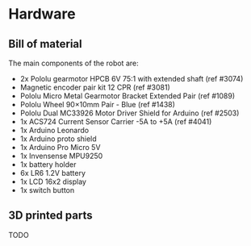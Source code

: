 # Hardware

## Bill of material

The main components of the robot are:
- 2x Pololu gearmotor HPCB 6V 75:1 with extended shaft (ref #3074)
- Magnetic encoder pair kit 12 CPR (ref #3081)
- Pololu Micro Metal Gearmotor Bracket Extended Pair (ref #1089)
- Pololu Wheel 90×10mm Pair - Blue (ref #1438)
- Pololu Dual MC33926 Motor Driver Shield for Arduino (ref #2503)
- 1x ACS724 Current Sensor Carrier -5A to +5A (ref #4041)
- 1x Arduino Leonardo
- 1x Arduino proto shield
- 1x Arduino Pro Micro 5V
- 1x Invensense MPU9250
- 1x battery holder
- 6x LR6 1.2V battery
- 1x LCD 16x2 display
- 1x switch button

## 3D printed parts

TODO